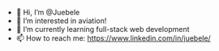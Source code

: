 - 👋 Hi, I’m @Juebele
- 👀 I’m interested in aviation!
- 🌱 I’m currently learning full-stack web development
- 📫 How to reach me: https://www.linkedin.com/in/juebele/

<!---
Juebele/Juebele is a ✨ special ✨ repository because its `README.md` (this file) appears on your GitHub profile.
You can click the Preview link to take a look at your changes.
--->
